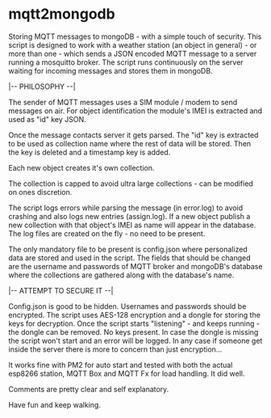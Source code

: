 # mqtt2mongodb
Storing MQTT messages to mongoDB - with a simple touch of security. 
This script is designed to work with a weather station (an object in general) - or more than one - which sends a 
JSON encoded MQTT message  to a server running a mosquitto broker. The script runs continuously on the server waiting 
for incoming messages and   stores them in mongoDB.


|-- PHILOSOPHY --|

The sender of MQTT messages uses a SIM module / modem to send messages on air. For object identification the module's
IMEI is extracted and used as "id" key JSON.
  
Once the message contacts server it gets parsed. The "id" key is extracted to be used as collection name where the rest of
data will be stored. Then the key is deleted and a timestamp key is added.
  
Each new object creates it's own collection.
  
The collection is capped to avoid ultra large collections - can be modified on ones discretion.
  
The script logs errors while parsing the message (in error.log)  to avoid crashing and also logs new entries (assign.log).
If a new object publish  a new collection with that object's IMEI as name will appear in the database.
The log files are created on the fly - no need to be present.
  
The only mandatory file to be present is config.json where personalized data are stored and used in the script. The fields
that should be changed are the username and passwords of MQTT broker and mongoDB's database where the collections are gathered
along with the database's name. 
  
  
|-- ATTEMPT TO SECURE IT --|

Config.json is good to be hidden.
Usernames and passwords should be encrypted. The script uses AES-128 encryption and a dongle for storing the keys for 
decryption. Once the script starts "listening" - and keeps running - the dongle can be removed. No keys present.
In case the dongle is missing the script won't start and an error will be logged. In any case if someone get inside the
server there is more to concern than just encryption...

It works fine with PM2 for auto start and tested with both the actual esp8266 station, MQTT Box and MQTT Fx for load handling.
It did well.

Comments are pretty clear and self explanatory.

Have fun and keep walking.


  
  
